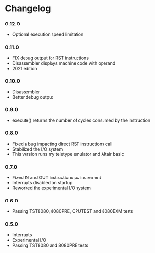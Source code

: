 # Changelog

### 0.12.0

- Optional execution speed limitation

### 0.11.0

- FIX debug output for RST instructions
- Disassembler displays machine code with operand
- 2021 edition

### 0.10.0

- Disassembler
- Better debug output

### 0.9.0

- execute() returns the number of cycles consumed by the instruction

### 0.8.0

- Fixed a bug impacting direct RST instructions call
- Stabilized the I/O system
- This version runs my teletype emulator and Altair basic

### 0.7.0

- Fixed IN and OUT instructions pc increment
- Interrupts disabled on startup
- Reworked the experimental I/O system

### 0.6.0

- Passing TST8080, 8080PRE, CPUTEST and 8080EXM tests

### 0.5.0

- Interrupts
- Experimental I/O
- Passing TST8080 and 8080PRE tests